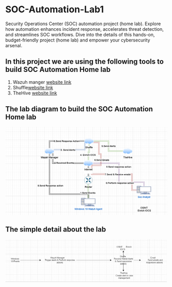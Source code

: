 # SOC-Automation-Lab1
Security Operations Center (SOC) automation project (home lab). Explore how automation enhances incident response, accelerates threat detection, and streamlines SOC workflows. Dive into the details of this hands-on, budget-friendly project (home lab) and empower your cybersecurity arsenal.

## In this project we are using the following tools to build SOC Automation Home lab
1. Wazuh manger [website link](https://wazuh.com/)
2. Shuffle[website link](https://sqrx.com)
3. TheHive [website link](https://sqrx.com/)

## The lab diagram to build the SOC Automation Home lab

![Diagram 1](/images/Diagram_1.png)

## The simple detail about the lab

![Dashboard](/images/Diagram_2.png)


